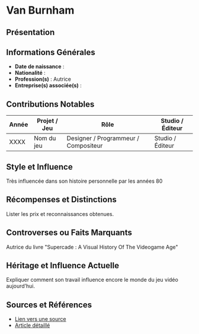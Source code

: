 # Van Burnham

## Présentation


## Informations Générales
- **Date de naissance** :  
- **Nationalité** :  
- **Profession(s)** : Autrice
- **Entreprise(s) associée(s)** : 

## Contributions Notables
| Année | Projet / Jeu | Rôle                                 | Studio / Éditeur |
| ----- | ------------ | ------------------------------------ | ---------------- |
| XXXX  | Nom du jeu   | Designer / Programmeur / Compositeur | Studio / Éditeur |

## Style et Influence
Très influencée dans son histoire personnelle par les années 80

## Récompenses et Distinctions
Lister les prix et reconnaissances obtenues.

## Controverses ou Faits Marquants
Autrice du livre "Supercade : A Visual History Of The Videogame Age"

## Héritage et Influence Actuelle
Expliquer comment son travail influence encore le monde du jeu vidéo aujourd’hui.

## Sources et Références
- [Lien vers une source](#)
- [Article détaillé](#)

